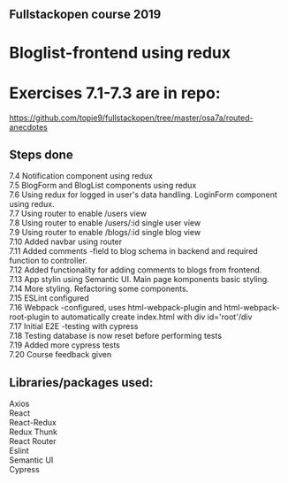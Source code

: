 ## Fullstackopen course 2019

# Bloglist-frontend using redux

# Exercises 7.1-7.3 are in repo:  
https://github.com/topie9/fullstackopen/tree/master/osa7a/routed-anecdotes

## Steps done

7.4 Notification component using redux  
7.5 BlogForm and BlogList components using redux  
7.6 Using redux for logged in user's data handling. LoginForm component using redux.  
7.7 Using router to enable /users view  
7.8 Using router to enable /users/:id single user view  
7.9 Using router to enable /blogs/:id single blog view  
7.10 Added navbar using router  
7.11 Added comments -field to blog schema in backend and required function to controller.  
7.12 Added functionality for adding comments to blogs from frontend.  
7.13 App stylin using Semantic UI. Main page komponents basic styling.  
7.14 More styling. Refactoring some components.  
7.15 ESLint configured  
7.16 Webpack -configured, uses html-webpack-plugin and html-webpack-root-plugin to automatically create index.html with div id='root'/div  
7.17 Initial E2E -testing with cypress  
7.18 Testing database is now reset before performing tests  
7.19 Added more cypress tests  
7.20 Course feedback given    

## Libraries/packages used:

Axios  
React  
React-Redux  
Redux Thunk  
React Router  
Eslint  
Semantic UI  
Cypress  
